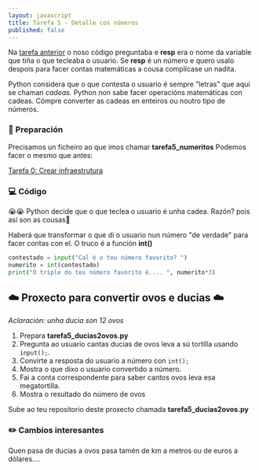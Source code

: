 ```yaml
---
layout: javascript
title: Tarefa 5 - Detalle cos números
published: false
---
```


Na [tarefa anterior](../t4) o noso código preguntaba e  **resp** era o nome da variable que tiña o que tecleaba o usuario. Se  **resp** é un número e quero usalo despois para facer contas matemáticas a cousa complícase un nadita.

Python considera que o que contesta o usuario é sempre "letras" que aquí se chaman _cadeas._ Python non sabe facer operacións matemáticas con cadeas. Cómpre converter as cadeas en enteiros ou noutro tipo de números.

### 🧺 Preparación

Precisamos un ficheiro ao que imos chamar **tarefa5_numeritos** Podemos facer o mesmo que antes:

[ Tarefa 0: Crear infraestrutura](../t0)

### 💻 Código


😭😭 Python decide que o que teclea o usuario é unha cadea. Razón? pois así son as cousas🤷

Haberá que transformar o que di o usuario nun número "de verdade" para facer contas con el. O truco é a función **int()**

```python
contestado = input("Cal é o teu número favorito? ")
numerito = int(contestado)
print("O triple do teu número favorito é.... ", numerito*3)
```



## ☁️        Proxecto para convertir ovos e ducias        ☁️

*Aclaración: unha ducia son 12 ovos*

1. Prepara  **tarefa5_ducias2ovos.py**
2. Pregunta ao usuario cantas ducias de ovos leva a sú tortilla usando `input();`. 
3. Convirte a resposta do usuario a número con `int();`
4. Mostra o que dixo o usuario convertido a número.
5. Fai a conta correspondente para saber cantos ovos leva esa megatortilla.
6. Mostra o resultado do número de ovos

Sube ao teu repositorio deste proxecto chamada **tarefa5_ducias2ovos.py**


### ✏️ Cambios interesantes

Quen pasa de ducias a ovos pasa tamén de km a metros ou de euros a dólares.... 
